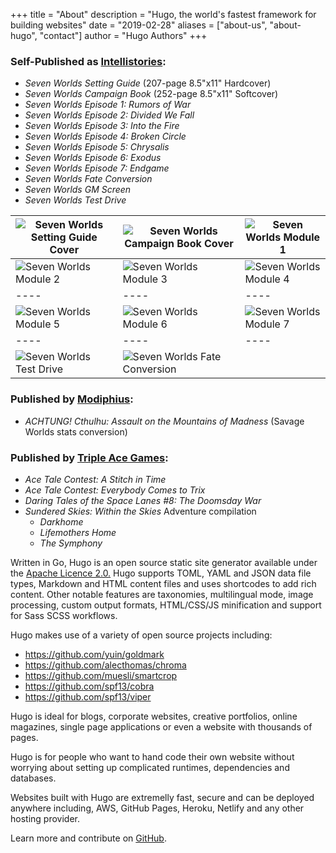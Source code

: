 +++
title = "About"
description = "Hugo, the world's fastest framework for building websites"
date = "2019-02-28"
aliases = ["about-us", "about-hugo", "contact"]
author = "Hugo Authors"
+++

### Self-Published as [Intellistories](http://www.sevenworldsrpg.com):
* _Seven Worlds Setting Guide_ (207-page 8.5"x11" Hardcover)
* _Seven Worlds Campaign Book_ (252-page 8.5"x11" Softcover)
* _Seven Worlds Episode 1: Rumors of War_
* _Seven Worlds Episode 2: Divided We Fall_
* _Seven Worlds Episode 3: Into the Fire_
* _Seven Worlds Episode 4: Broken Circle_
* _Seven Worlds Episode 5: Chrysalis_
* _Seven Worlds Episode 6: Exodus_
* _Seven Worlds Episode 7: Endgame_
* _Seven Worlds Fate Conversion_
* _Seven Worlds GM Screen_
* _Seven Worlds Test Drive_

![Seven Worlds Setting Guide Cover](/images/7WSettingGuide.jpg) | ![Seven Worlds Campaign Book Cover](/images/7WCampaignBook.jpg) | ![Seven Worlds Module 1](/images/7WModule1.jpg)
---- | ---- | ---- 
![Seven Worlds Module 2](/images/7WModule2.jpg) | ![Seven Worlds Module 3](/images/7WModule3.jpg) | ![Seven Worlds Module 4](/images/7WModule4.jpg)
---- | ---- | ---- 
![Seven Worlds Module 5](/images/7WModule5.jpg) | ![Seven Worlds Module 6](/images/7WModule6.jpg) | ![Seven Worlds Module 7](/images/7WModule7.jpg)
---- | ---- | ---- 
![Seven Worlds Test Drive](/images/7WTestDrive.jpg) | ![Seven Worlds Fate Conversion](/images/7WFateConversion.jpg) |


### Published by [Modiphius](https://www.modiphius.com):
* _ACHTUNG! Cthulhu: Assault on the Mountains of Madness_ (Savage Worlds stats conversion)

### Published by [Triple Ace Games](http://www.tripleacegames.com/ace-tales/):
* _Ace Tale Contest: A Stitch in Time_
* _Ace Tale Contest: Everybody Comes to Trix_
* _Daring Tales of the Space Lanes #8: The Doomsday War_
* _Sundered Skies: Within the Skies_ Adventure compilation
    * _Darkhome_
    * _Lifemothers Home_
    * _The Symphony_


Written in Go, Hugo is an open source static site generator available under the [Apache Licence 2.0.](https://github.com/gohugoio/hugo/blob/master/LICENSE) Hugo supports TOML, YAML and JSON data file types, Markdown and HTML content files and uses shortcodes to add rich content. Other notable features are taxonomies, multilingual mode, image processing, custom output formats, HTML/CSS/JS minification and support for Sass SCSS workflows.

Hugo makes use of a variety of open source projects including:

* https://github.com/yuin/goldmark
* https://github.com/alecthomas/chroma
* https://github.com/muesli/smartcrop
* https://github.com/spf13/cobra
* https://github.com/spf13/viper

Hugo is ideal for blogs, corporate websites, creative portfolios, online magazines, single page applications or even a website with thousands of pages.

Hugo is for people who want to hand code their own website without worrying about setting up complicated runtimes, dependencies and databases.

Websites built with Hugo are extremelly fast, secure and can be deployed anywhere including, AWS, GitHub Pages, Heroku, Netlify and any other hosting provider.

Learn more and contribute on [GitHub](https://github.com/gohugoio).
